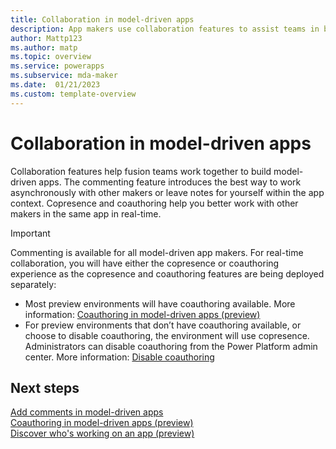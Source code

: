 ```yaml
---
title: Collaboration in model-driven apps
description: App makers use collaboration features to assist teams in building model-driven app with Power Apps.
author: Mattp123
ms.author: matp
ms.topic: overview 
ms.service: powerapps
ms.subservice: mda-maker
ms.date:  01/21/2023
ms.custom: template-overview
---
```

# Collaboration in model-driven apps

Collaboration features help fusion teams work together to build model-driven apps. The commenting feature introduces the best way to work asynchronously with other makers or leave notes for yourself within the app context. Copresence and coauthoring help you better work with other makers in the same app in real-time.

> [!IMPORTANT]
> Commenting is available for all model-driven app makers. For real-time collaboration, you will have either the copresence or coauthoring experience as the copresence and coauthoring features are being deployed separately:
> - Most preview environments will have coauthoring available. More information: [Coauthoring in model-driven apps (preview)](coauthoring.md) 
> - For preview environments that don’t have coauthoring available, or choose to disable coauthoring, the environment will use copresence. Administrators can disable coauthoring from the Power Platform admin center. More information: [Disable coauthoring](coauthoring.md#disable-coauthoring)

## Next steps

[Add comments in model-driven apps](comments.md) <br />
[Coauthoring in model-driven apps (preview)](coauthoring.md) <br />
[Discover who's working on an app (preview)](copresence.md)